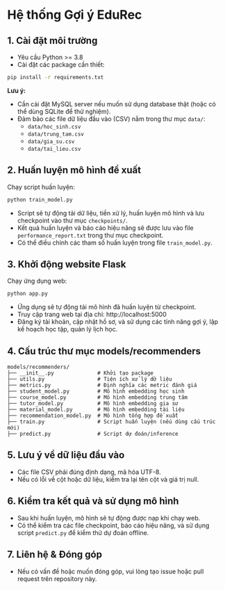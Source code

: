 # Hệ thống Gợi ý EduRec

## 1. Cài đặt môi trường

- Yêu cầu Python >= 3.8
- Cài đặt các package cần thiết:

```bash
pip install -r requirements.txt
```

**Lưu ý:**
- Cần cài đặt MySQL server nếu muốn sử dụng database thật (hoặc có thể dùng SQLite để thử nghiệm).
- Đảm bảo các file dữ liệu đầu vào (CSV) nằm trong thư mục `data/`:
  - `data/hoc_sinh.csv`
  - `data/trung_tam.csv`
  - `data/gia_su.csv`
  - `data/tai_lieu.csv`

## 2. Huấn luyện mô hình đề xuất

Chạy script huấn luyện:

```bash
python train_model.py
```

- Script sẽ tự động tải dữ liệu, tiền xử lý, huấn luyện mô hình và lưu checkpoint vào thư mục `checkpoints/`.
- Kết quả huấn luyện và báo cáo hiệu năng sẽ được lưu vào file `performance_report.txt` trong thư mục checkpoint.
- Có thể điều chỉnh các tham số huấn luyện trong file `train_model.py`.

## 3. Khởi động website Flask

Chạy ứng dụng web:

```bash
python app.py
```

- Ứng dụng sẽ tự động tải mô hình đã huấn luyện từ checkpoint.
- Truy cập trang web tại địa chỉ: http://localhost:5000
- Đăng ký tài khoản, cập nhật hồ sơ, và sử dụng các tính năng gợi ý, lập kế hoạch học tập, quản lý lịch học.

## 4. Cấu trúc thư mục models/recommenders

```
models/recommenders/
├── __init__.py              # Khởi tạo package
├── utils.py                 # Tiện ích xử lý dữ liệu
├── metrics.py               # Định nghĩa các metric đánh giá
├── student_model.py         # Mô hình embedding học sinh
├── course_model.py          # Mô hình embedding trung tâm
├── tutor_model.py           # Mô hình embedding gia sư
├── material_model.py        # Mô hình embedding tài liệu
├── recommendation_model.py  # Mô hình tổng hợp đề xuất
├── train.py                 # Script huấn luyện (nếu dùng cấu trúc mới)
├── predict.py               # Script dự đoán/inference
```

## 5. Lưu ý về dữ liệu đầu vào
- Các file CSV phải đúng định dạng, mã hóa UTF-8.
- Nếu có lỗi về cột hoặc dữ liệu, kiểm tra lại tên cột và giá trị null.

## 6. Kiểm tra kết quả và sử dụng mô hình
- Sau khi huấn luyện, mô hình sẽ tự động được nạp khi chạy web.
- Có thể kiểm tra các file checkpoint, báo cáo hiệu năng, và sử dụng script `predict.py` để kiểm thử dự đoán offline.

## 7. Liên hệ & Đóng góp
- Nếu có vấn đề hoặc muốn đóng góp, vui lòng tạo issue hoặc pull request trên repository này. 